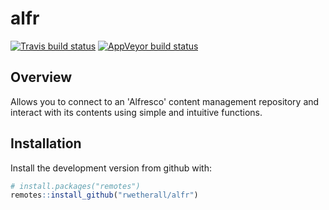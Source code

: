 # alfr

[![Travis build status](https://travis-ci.com/rwetherall/alfr.svg?branch=master)](https://travis-ci.com/rwetherall/alfr)
[![AppVeyor build status](https://ci.appveyor.com/api/projects/status/github/rwetherall/alfr?branch=master&svg=true)](https://ci.appveyor.com/project/rwetherall/alfr)

## Overview

Allows you to connect to an 'Alfresco' content management repository and interact with its contents using simple and intuitive functions.

## Installation

Install the development version from github with:

```r
# install.packages("remotes")
remotes::install_github("rwetherall/alfr")
```
